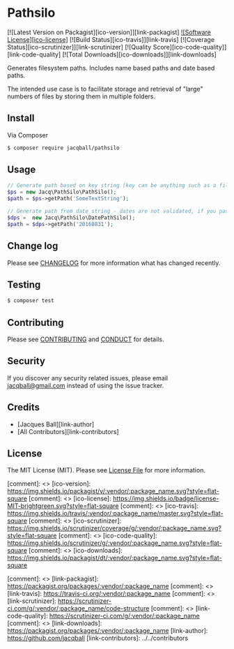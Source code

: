 # Pathsilo

[![Latest Version on Packagist][ico-version]][link-packagist]
[![Software License][ico-license]](LICENSE.md)
[![Build Status][ico-travis]][link-travis]
[![Coverage Status][ico-scrutinizer]][link-scrutinizer]
[![Quality Score][ico-code-quality]][link-code-quality]
[![Total Downloads][ico-downloads]][link-downloads]

Generates filesystem paths. Includes name based paths and date based paths.

The intended use case is to facilitate storage and retrieval of "large" numbers of files by storing them in multiple folders. 

## Install

Via Composer

``` bash
$ composer require jacqball/pathsilo
```

## Usage

``` php
// Generate path based on key string (key can be anything such as a file name)
$ps = new Jacq\PathSilo\PathSilo();
$path = $ps->getPath('SomeTextString');

// Generate path from date string - dates are not validated, if you pass in 8 digits it will operate
$dps =  new Jacq\PathSilo\DatePathSilo();
$path = $dps->getPath('20160831');

```

## Change log

Please see [CHANGELOG](CHANGELOG.md) for more information what has changed recently.

## Testing

``` bash
$ composer test
```

## Contributing

Please see [CONTRIBUTING](CONTRIBUTING.md) and [CONDUCT](CONDUCT.md) for details.

## Security

If you discover any security related issues, please email jacqball@gmail.com instead of using the issue tracker.

## Credits

- [Jacques Ball][link-author]
- [All Contributors][link-contributors]

## License

The MIT License (MIT). Please see [License File](LICENSE.md) for more information.

 [comment]: <> [ico-version]: https://img.shields.io/packagist/v/:vendor/:package_name.svg?style=flat-square
 [comment]: <> [ico-license]: https://img.shields.io/badge/license-MIT-brightgreen.svg?style=flat-square
 [comment]: <> [ico-travis]: https://img.shields.io/travis/:vendor/:package_name/master.svg?style=flat-square
 [comment]: <> [ico-scrutinizer]: https://img.shields.io/scrutinizer/coverage/g/:vendor/:package_name.svg?style=flat-square
 [comment]: <> [ico-code-quality]: https://img.shields.io/scrutinizer/g/:vendor/:package_name.svg?style=flat-square
 [comment]: <> [ico-downloads]: https://img.shields.io/packagist/dt/:vendor/:package_name.svg?style=flat-square

 [comment]: <> [link-packagist]: https://packagist.org/packages/:vendor/:package_name
 [comment]: <> [link-travis]: https://travis-ci.org/:vendor/:package_name
 [comment]: <> [link-scrutinizer]: https://scrutinizer-ci.com/g/:vendor/:package_name/code-structure
 [comment]: <> [link-code-quality]: https://scrutinizer-ci.com/g/:vendor/:package_name
[comment]: <> [link-downloads]: https://packagist.org/packages/:vendor/:package_name
[link-author]: https://github.com/jacqball
[link-contributors]: ../../contributors
